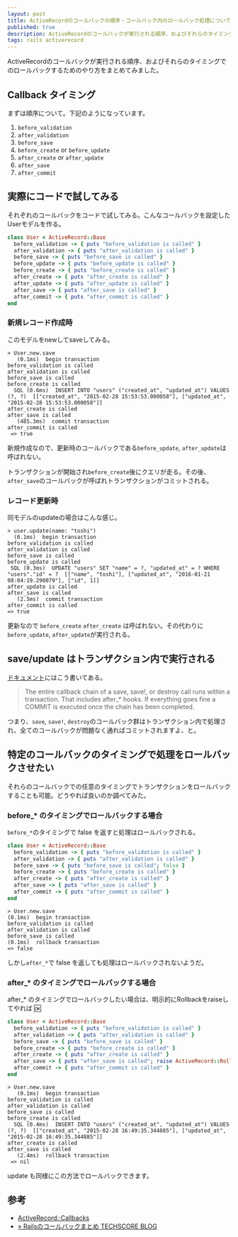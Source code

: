 ```yaml
---
layout: post
title: ActiveRecordのコールバックの順序・コールバック内のロールバック処理について
published: true
description: ActiveRecordのコールバックが実行される順序、およびそれらのタイミングでのロールバックするためのやり方をまとめてみました。
tags: rails activerecord
---
```


ActiveRecordのコールバックが実行される順序、およびそれらのタイミングでのロールバックするためのやり方をまとめてみました。

## Callback タイミング

まずは順序について。下記のようになっています。

1. `before_validation`
1. `after_validation`
1. `before_save`
1. `before_create` or `before_update`
1. `after_create` or `after_update`
1. `after_save`
1. `after_commit`

## 実際にコードで試してみる

それぞれのコールバックをコードで試してみる。こんなコールバックを設定したUserモデルを作る。

```rb
class User < ActiveRecord::Base
  before_validation -> { puts "before_validation is called" }
  after_validation -> { puts "after_validation is called" }
  before_save -> { puts "before_save is called" }
  before_update -> { puts "before_update is called" }
  before_create -> { puts "before_create is called" }
  after_create -> { puts "after_create is called" }
  after_update -> { puts "after_update is called" }
  after_save -> { puts "after_save is called" }
  after_commit -> { puts "after_commit is called" }
end
```

### 新規レコード作成時

このモデルをnewしてsaveしてみる。

```
> User.new.save
   (0.1ms)  begin transaction
before_validation is called
after_validation is called
before_save is called
before_create is called
  SQL (0.6ms)  INSERT INTO "users" ("created_at", "updated_at") VALUES (?, ?)  [["created_at", "2015-02-28 15:53:53.000058"], ["updated_at", "2015-02-28 15:53:53.000058"]]
after_create is called
after_save is called
   (485.3ms)  commit transaction
after_commit is called
 => true
```

新規作成なので、更新時のコールバックである`before_update`, `after_update`は呼ばれない。

トランザクションが開始され`before_create`後にクエリが走る。その後、`after_save`のコールバックが呼ばれトランザクションがコミットされる。

### レコード更新時

同モデルのupdateの場合はこんな感じ。

```
> user.update(name: "toshi")
  (0.1ms)  begin transaction
before_validation is called
after_validation is called
before_save is called
before_update is called
 SQL (0.3ms)  UPDATE "users" SET "name" = ?, "updated_at" = ? WHERE "users"."id" = ?  [["name", "toshi"], ["updated_at", "2016-01-21 08:04:19.290079"], ["id", 1]]
after_update is called
after_save is called
   (2.5ms)  commit transaction
after_commit is called
=> true
```

更新なので `before_create` `after_create` は呼ばれない。その代わりに`before_update`, `after_update`が実行される。

## save/update はトランザクション内で実行される

[ドキュメント](http://api.rubyonrails.org/classes/ActiveRecord/Callbacks.html)にはこう書いてある。

> The entire callback chain of a save, save!, or destroy call runs within a transaction. That includes after_* hooks. If everything goes fine a COMMIT is executed once the chain has been completed.

つまり、`save`, `save!`, `destroy`のコールバック群はトランザクション内で処理され、全てのコールバックが問題なく通ればコミットされますよ、と。

## 特定のコールバックのタイミングで処理をロールバックさせたい

それらのコールバックでの任意のタイミングでトランザクションをロールバックすることも可能。どうやれば良いのか調べてみた。

### before_* のタイミングでロールバックする場合

`before_*`のタイミングで false を返すと処理はロールバックされる。

```rb
class User < ActiveRecord::Base
  before_validation -> { puts "before_validation is called" }
  after_validation -> { puts "after_validation is called" }
  before_save -> { puts "before_save is called"; false }
  before_create -> { puts "before_create is called" }
  after_create -> { puts "after_create is called" }
  after_save -> { puts "after_save is called" }
  after_commit -> { puts "after_commit is called" }
end
```

```
> User.new.save
(0.1ms)  begin transaction
before_validation is called
after_validation is called
before_save is called
(0.1ms)  rollback transaction
=> false
```

しかし`after_*`で false を返しても処理はロールバックされないようだ。

### after_* のタイミングでロールバックする場合

after_* のタイミングでロールバックしたい場合は、明示的にRollbackをraiseしてやれば :ok:

```rb
class User < ActiveRecord::Base
  before_validation -> { puts "before_validation is called" }
  after_validation -> { puts "after_validation is called" }
  before_save -> { puts "before_save is called" }
  before_create -> { puts "before_create is called" }
  after_create -> { puts "after_create is called" }
  after_save -> { puts "after_save is called"; raise ActiveRecord::Rollback }
  after_commit -> { puts "after_commit is called" }
end
```

```
> User.new.save
   (0.1ms)  begin transaction
before_validation is called
after_validation is called
before_save is called
before_create is called
  SQL (0.4ms)  INSERT INTO "users" ("created_at", "updated_at") VALUES (?, ?)  [["created_at", "2015-02-28 16:49:35.344885"], ["updated_at", "2015-02-28 16:49:35.344885"]]
after_create is called
after_save is called
   (2.4ms)  rollback transaction
 => nil
```

update も同様にこの方法でロールバックできます。

## 参考

* [ActiveRecord::Callbacks](http://api.rubyonrails.org/classes/ActiveRecord/Callbacks.html)
* [» Railsのコールバックまとめ TECHSCORE BLOG](http://www.techscore.com/blog/2012/12/25/rails%E3%81%AE%E3%82%B3%E3%83%BC%E3%83%AB%E3%83%90%E3%83%83%E3%82%AF%E3%81%BE%E3%81%A8%E3%82%81/)
